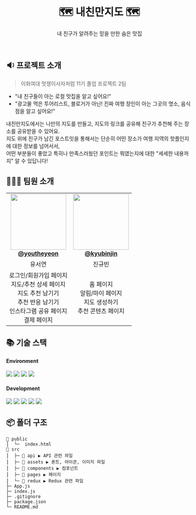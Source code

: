 <div align="center">

# 🗺️ 내친만지도 🗺️

내 친구가 알려주는 믿을 만한 숨은 맛집

<br />
</div>

## 🔉 프로젝트 소개 
> 이화여대 멋쟁이사자처럼 11기 졸업 프로젝트 2팀
- "내 친구들이 아는 로컬 맛집을 알고 싶어요!"
- "광고물 먹은 투어리스트, 블로거가 아닌! 진짜 여행 장인이 아는 그곳의 명소, 음식점을 알고 싶어요!"

내친만지도에서는 나만의 지도를 만들고, 지도의 링크를 공유해 친구가 추천해 주는 장소를 공유받을 수 있어요. <br />
지도 위에 친구가 남긴 포스트잇을 통해서는 단순히 어떤 장소가 여행 지역의 핫플인지에 대한 정보를 넘어서서, <br />
어떤 부분들이 좋았고 특히나 만족스러웠던 포인트는 뭐였는지에 대한 "세세한 내용까지" 알 수 있답니다! <br />

## 👩🏻‍💻 팀원 소개
<table align="center">
    <tr align="center">
        <td style="min-width: 150px;">
            <a href="https://github.com/youtheyeon">
              <img src="https://github.com/EWHA-LIKELION/11th-Ewha-Festival-Refactoring-Front/assets/127821462/ec624309-b366-4bca-8299-ca6509a71e67" width="150" height="150" style="object-fit :cover">
              <br />
              <b>@youtheyeon</b>
            </a>
        </td>
        <td style="min-width: 150px;" background-color="white">
            <a href="https://github.com/kyubinjin">
                <img src="https://github.com/EWHA-LIKELION/11th-Ewha-Festival-Refactoring-Front/assets/127821462/ec624309-b366-4bca-8299-ca6509a71e67" width="150" height="150" style="object-fit :cover">
              <br />
              <b>@kyubinjin</b>
            </a> 
        </td>
    </tr>
    <tr align="center">
        <td>
            유서연<br/>
      </td>
        <td>
            진규빈<br />
        </td>
    </tr>
     <tr align="center">
        <td>
            로그인/회원가입 페이지<br />
            지도/추천 상세 페이지<br />
            지도 추천 남기기<br />
            추천 반응 남기기<br />
            인스타그램 공유 페이지<br />
            결제 페이지
        </td>
        <td>
            홈 페이지<br />
            알림/마이 페이지<br />
            지도 생성하기<br />
            추천 콘텐츠 페이지<br />
        </td>
    </tr>
</table>

## 📚 기술 스택
#### Environment
  <img src="https://img.shields.io/badge/visualstudiocode-007ACC?style=for-the-badge&logo=git&logoColor=white"> <img src="https://img.shields.io/badge/github-181717?style=for-the-badge&logo=github&logoColor=white"> <img src="https://img.shields.io/badge/git-F05032?style=for-the-badge&logo=git&logoColor=white"> <img src="https://img.shields.io/badge/figma-F24E1E?style=for-the-badge&logo=figma&logoColor=white">
#### Development 
<img src="https://img.shields.io/badge/React-61DAFB?style=flat-square&logo=React&logoColor=white"> <img src="https://img.shields.io/badge/Redux-764ABC?style=flat-square&logo=Redux&logoColor=white"> <img src="https://img.shields.io/badge/ReduxToolkit-764ABC?style=flat-square&logo=Redux&logoColor=white"> <img src="https://img.shields.io/badge/ReduxPersist-764ABC?style=flat-square&logo=Redux&logoColor=white"> <img src="https://img.shields.io/badge/styled_components-DB7093?style=flat-square&logo=styled-components&logoColor=white">

## 📦 폴더 구조
```
📂 public
⎪  └─  index.html
📂 src
⎪  ├─ 📂 api ▶︎ API 관련 파일
⎪  ├─ 📂 assets ▶︎ 폰트, 아이콘, 이미지 파일
⎪  ├─ 📂 components ▶︎ 컴포넌트
⎪  ├─ 📂 pages ▶︎ 페이지
⎪  └─ 📂 redux ▶︎ Redux 관련 파일
├─ App.js
├─ index.js
├─ .gitignore
├─ package.json
└─ README.md
```
